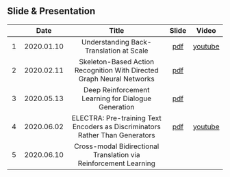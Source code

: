 ## Slide & Presentation

　|Date|Title|Slide|Video|
|:---:|:---:|:---:|:---:|:---:|
|1|2020.01.10|Understanding Back-Translation at Scale|[pdf](https://github.com/dev-sngwn/my-slide-and-presentation/blob/master/2020-01-10-Understanding%20Back-Translation%20at%20Scale.pdf)|[youtube](https://youtu.be/htzBkroOLg4)|
|2|2020.02.11|Skeleton-Based Action Recognition With Directed Graph Neural Networks|[pdf](https://github.com/dev-sngwn/my-slide-and-presentation/blob/master/2020-02-11-DGNN.pdf)||
|3|2020.05.13|Deep Reinforcement Learning for Dialogue Generation|[pdf](https://github.com/dev-sngwn/my-slide-and-presentation/blob/master/2020-05-13-Deep-Reinforcement-Learning-for-Dialogue-Generation.pdf)||
|4|2020.06.02|ELECTRA: Pre-training Text Encoders as Discriminators Rather Than Generators|[pdf](https://github.com/dev-sngwn/my-slide-and-presentation/blob/master/2020-06-02-ELECTRA.pdf)|[youtube](https://youtu.be/ayVS904xQpQ)|
|5|2020.06.10|Cross-modal Bidirectional Translation via Reinforcement Learning|||
